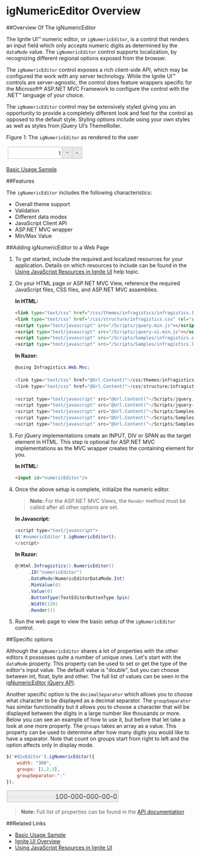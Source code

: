 ﻿<!--
|metadata|
{
    "fileName": "ignumericeditor-overview",
    "controlName": "igEditors",
    "tags": ["Editing","Getting Started"]
}
|metadata|
-->

# igNumericEditor Overview


##Overview Of The igNumericEditor

The Ignite UI™ numeric editor, or `igNumericEditor`, is a control that renders an input field which only accepts numeric digits as determined by the `dataMode` value. The `igNumericEditor` control supports localization, by recognizing different regional options exposed from the browser.

The `igNumericEditor` control exposes a rich client-side API, which may be configured the work with any server technology. While the Ignite UI™ controls are server-agnostic, the control does feature wrappers specific for the Microsoft® ASP.NET MVC Framework to configure the control with the .NET™ language of your choice.

The `igNumericEditor` control may be extensively styled giving you an opportunity to provide a completely different look and feel for the control as opposed to the default style. Styling options include using your own styles as well as styles from jQuery UI’s ThemeRoller.

Figure 1: The `igNumericEditor` as rendered to the user

![](images/igNumericEditor_Overview_Pic1.png)

[Basic Usage Sample](%%SamplesUrl%%/editors/basic-usage)

##Features


The `igNumericEditor` includes the following characteristics:

-   Overall theme support
-   Validation
-   Different data modes
-   JavaScript Client API
-   ASP.NET MVC wrapper
-   Min/Max Value


##Adding igNumericEditor to a Web Page


1.  To get started, include the required and localized resources for your application. Details on which resources to include can be found in the [Using JavaScript Resources in Ignite UI](Deployment-Guide-JavaScript-Resources.html) help topic.
2.  On your HTML page or ASP.NET MVC View, reference the required JavaScript files, CSS files, and ASP.NET MVC assemblies.

    **In HTML:**

    ```html
    <link type="text/css" href="/css/themes/infragistics/infragistics.theme.css" rel="stylesheet" />
    <link type="text/css" href="/css/structure/infragistics.css" rel="stylesheet" />
    <script type="text/javascript" src="/Scripts/jquery.min.js"></script>
    <script type="text/javascript" src="/Scripts/jquery-ui.min.js"></script>
    <script type="text/javascript" src="/Scripts/Samples/infragistics.core.js"></script>
	<script type="text/javascript" src="/Scripts/Samples/infragistics.lob.js"></script>
    ```

    **In Razor:**

    ```csharp
    @using Infragistics.Web.Mvc;

    <link type="text/css" href="@Url.Content("~/css/themes/infragistics/infragistics.theme.css")" rel="stylesheet" />
    <link type="text/css" href="@Url.Content("~/css/structure/infragistics.css")" rel="stylesheet" />

    <script type="text/javascript" src="@Url.Content("~/Scripts/jquery.min.js")"></script>
    <script type="text/javascript" src="@Url.Content("~/Scripts/jquery-ui.min.js")"></script>
    <script type="text/javascript" src="@Url.Content("~/Scripts/Samples/infragistics.core.js")"></script>
	<script type="text/javascript" src="@Url.Content("~/Scripts/Samples/infragistics.lob.js")"></script>
    <script type="text/javascript" src="@Url.Content("~/Scripts/Samples/modules/i18n/regional/infragistics.ui.regional-en.js")"></script>
    ```

3.  For jQuery implementations create an INPUT, DIV or SPAN as the target element in HTML. This step is optional for ASP.NET MVC implementations as the MVC wrapper creates the containing element for you.

    **In HTML:**

    ```html
    <input id="numericEditor"/>
    ```

4. Once the above setup is complete, initialize the numeric editor.

    >**Note:** For the ASP.NET MVC Views, the `Render` method must be called after all other options are set.

    **In Javascript:**

    ```js
    <script type="text/javascript">
    $('#numericEditor').igNumericEditor();
    </script>
    ```

    **In Razor:**

    ```csharp
    @(Html.Infragistics().NumericEditor()
         .ID("numericEditor")
         .DataMode(NumericEditorDataMode.Int)
         .MinValue(0)
         .Value(0)
         .ButtonType(TextEditorButtonType.Spin)
         .Width(120)
         .Render())
    ```

5.  Run the web page to view the basic setup of the `igNumericEditor` control.

##Specific options

Although the `igNumericEditor` shares a lot of properties with the other editors it possesses quite a number of unique ones. Let's start with the `dataMode` property. This property can be used to set or get the type of  the editor's input value. The default value is "double", but you can choose between int, float, byte and other. The full list of values can be seen in the [igNumericEditor jQuery API](%%jQueryApiUrl%%/ui.igNumericEditor). 

Another specific option is the `decimalSeparator` which allows you to choose what character to be displayed as a decimal separator. The `groupSeparator` has similar functionality but it allows you to choose a character that will be displayed between the digits in a large number like thousands or more. Below you can see an example of how to use it, but before that let take a look at one more property. The `groups` takes an array as a value. This property can be used to determine after how many digits you would like to have a separator. Note that count on groups start from right to left and the option affects only in display mode.

```js
$('#divEditor').igNumericEditor({
	width: "300",
	groups: [1,2,3],
	groupSeparator:"-"
});
```

![](images/igNumericEditor_numericGroups.png)

 

>**Note:** Full list of properties can be found in the [API documentation](%%jQueryApiUrl%%/ui.igNumericEditor)

##Related Links


-   [Basic Usage Sample](%%SamplesUrl%%/editors/basic-usage)
-   [Ignite UI Overview](NetAdvantage-for-jQuery-Overview.html)
-   [Using JavaScript Resources in Ignite UI](Deployment-Guide-JavaScript-Resources.html)

 

 


